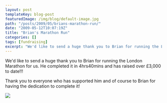 ```yaml
---
layout: post
templateKey: blog-post
featuredImage: /img/blog/default-image.jpg
path: "/posts/2009/05/brians-marathon-run/"
date: "2009-05-12T10:07:19Z"
title: "Brian's Marathon Run"
categories: []
tags: [fundraising]
excerpt: "We'd like to send a huge thank you to Brian for running the London Marathon for us. He completed it..."
---
```


We'd like to send a huge thank you to Brian for running the London Marathon for us. He completed it in 4hrs40mins and has raised over £3,000 to date!!!

Thank you to everyone who has supported him and of course to Brian for having the dedication to complete it!

![](https://www.landirani.org/image_library/news/full_size/4a0996a365e12brian_s_marathon_photos.pdf_(1_page).jpg)